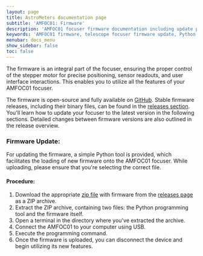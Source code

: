 ```yaml
---
layout: page
title: AstroMeters documentation page
subtitle: 'AMFOC01: Firmware'
description: 'AMFOC01 focuser firmware documentation including update procedures, installation guides, and version information. Learn how to update your telescope focuser firmware using the provided Python tool and get the latest features and improvements for optimal performance.'
keywords: 'AMFOC01 firmware, telescope focuser firmware update, Python programming tool, firmware installation, focuser software update, astronomy equipment firmware'
menubar: docs_menu
show_sidebar: false
toc: false
---
```



The firmware is an integral part of the focuser, ensuring the proper control of the stepper motor for precise positioning, sensor readouts, and user interface interactions. This enables you to utilize all the features of your AMFOC01 focuser.

The firmware is open-source and fully available on [GitHub](https://github.com/AstroMeters/AMFOC01). Stable firmware releases, including their binary files, can be found in the [releases section](https://github.com/AstroMeters/AMFOC01/releases). You'll learn how to update your focuser to the latest version in the following sections. Detailed changes between firmware versions are also outlined in the release overview.

### Firmware Update:

For updating the firmware, a simple Python tool is provided, which facilitates the loading of new firmware onto the AMFOC01 focuser. While uploading, please ensure that you're selecting the correct file.

#### Procedure:
1. Download the appropriate [zip file](https://github.com/AstroMeters/AMFOC01/releases) with firmware from the [releases page](https://github.com/AstroMeters/AMFOC01/releases) as a ZIP archive.
2. Extract the ZIP archive, containing two files: the Python programming tool and the firmware itself.
3. Open a terminal in the directory where you've extracted the archive.
4. Connect the AMFOC01 to your computer using USB.
5. Execute the programming command.
6. Once the firmware is uploaded, you can disconnect the device and begin utilizing its new features.
